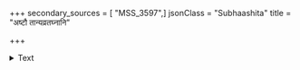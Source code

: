 +++
secondary_sources = [ "MSS_3597",]
jsonClass = "Subhaashita"
title = "अष्टौ तान्यव्रतघ्नानि"

+++

<details><summary>Text</summary>

अष्टौ तान्यव्रतघ्नानि आपो मूलं फलं पयः।  
हविर्भ्राह्मणकाम्या च गुरोर्वचनमौषधम्॥
</details>
